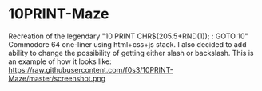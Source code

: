 # 10PRINT-Maze
Recreation of the legendary "10 PRINT CHR$(205.5+RND(1)); : GOTO 10" Commodore 64 one-liner using html+css+js stack.
I also decided to add ability to change the possibility of getting either slash or backslash.
This is an example of how it looks like:
https://raw.githubusercontent.com/f0s3/10PRINT-Maze/master/screenshot.png
